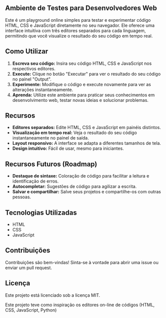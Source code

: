 ## Ambiente de Testes para Desenvolvedores Web ##

Este é um playground online simples para testar e experimentar código HTML, CSS e JavaScript diretamente no seu navegador. Ele oferece uma interface intuitiva com três editores separados para cada linguagem, permitindo que você visualize o resultado do seu código em tempo real.

## Como Utilizar

1. **Escreva seu código:** Insira seu código HTML, CSS e JavaScript nos respectivos editores.
2. **Execute:** Clique no botão "Executar" para ver o resultado do seu código no painel "Output".
3. **Experimente:** Modifique o código e execute novamente para ver as alterações instantaneamente.
4. **Aprenda:** Utilize este ambiente para praticar seus conhecimentos em desenvolvimento web, testar novas ideias e solucionar problemas.

## Recursos

* **Editores separados:** Edite HTML, CSS e JavaScript em painéis distintos.
* **Visualização em tempo real:** Veja o resultado do seu código instantaneamente no painel de saída.
* **Layout responsivo:** A interface se adapta a diferentes tamanhos de tela.
* **Design intuitivo:** Fácil de usar, mesmo para iniciantes.

## Recursos Futuros (Roadmap)

* **Destaque de sintaxe:** Coloração de código para facilitar a leitura e identificação de erros.
* **Autocompletar:** Sugestões de código para agilizar a escrita.
* **Salvar e compartilhar:** Salve seus projetos e compartilhe-os com outras pessoas.

## Tecnologias Utilizadas

* HTML
* CSS
* JavaScript

## Contribuições

Contribuições são bem-vindas! Sinta-se à vontade para abrir uma issue ou enviar um pull request.

## Licença

Este projeto está licenciado sob a licença MIT.

Este projeto teve como inspiração os editores on-line de códigos (HTML, CSS, JavaScript, Python)

